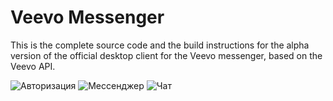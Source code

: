 # Veevo Messenger

This is the complete source code and the build instructions for the alpha version of the official desktop client for the Veevo messenger, based on the Veevo API.

![Авторизация](https://lh4.googleusercontent.com/rsbdXuDbMUKl3Va79GVZ4nBKeNY7moqhrX0H_IM3zt4vv6EURhZH1omxIakhYhfqZDnyudmcwCJtJdbnZ4Zq=w1919-h896-rw "Veevo авторизация")
![Мессенджер](https://lh6.googleusercontent.com/3CePRK-rhl_m8RQMODqj3KSmjF3XC1NwYioDes8ppgVbwTM9rQAPx2eKuH92PBsWS0k=w1200-h630-p "Мессенджер")
![Чат](https://lh5.googleusercontent.com/WiPX5tUapp9ZAnIeVlQ_jbD50qnAkbI2hbLvijM5BhKH5tcnH0yGp30ywkdO7Tax7bo=w1200-h630-p, "Чат")
